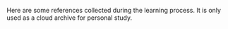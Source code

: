 Here are some references collected during the learning process. It is only used as a cloud archive for personal study.
